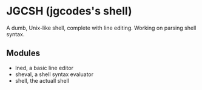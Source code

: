 # JGCSH (jgcodes's shell)
A dumb, Unix-like shell, complete with line editing. Working on parsing shell syntax.

## Modules
- lned, a basic line editor
- sheval, a shell syntax evaluator
- shell, the actuall shell